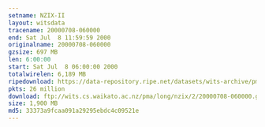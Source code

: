 ```yaml
---
setname: NZIX-II
layout: witsdata
tracename: 20000708-060000
end: Sat Jul  8 11:59:59 2000
originalname: 20000708-060000
gzsize: 697 MB
len: 6:00:00
start: Sat Jul  8 06:00:00 2000
totalwirelen: 6,189 MB
ripedownload: https://data-repository.ripe.net/datasets/wits-archive/pma/long/nzix/2/20000708-060000.gz
pkts: 26 million
download: ftp://wits.cs.waikato.ac.nz/pma/long/nzix/2/20000708-060000.gz
size: 1,900 MB
md5: 33373a9fcaa091a29295ebdc4c09521e
---
```

